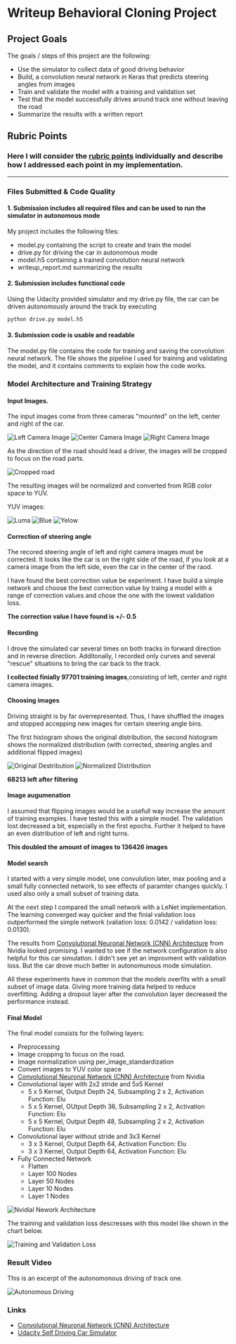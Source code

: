 # Writeup Behavioral Cloning Project

## Project Goals

The goals / steps of this project are the following:
* Use the simulator to collect data of good driving behavior
* Build, a convolution neural network in Keras that predicts steering angles from images
* Train and validate the model with a training and validation set
* Test that the model successfully drives around track one without leaving the road
* Summarize the results with a written report


[//]: # (Image References)

[image_nvidia_model]: ./doc/img/cnn-architecture-624x890.png "Model Visualization"
[image_left_camera]: ./doc/img/left_2018_07_19_22_52_45_926.jpg "Left Camera Image"
[image_center_camera]: ./doc/img/center_2018_07_19_22_52_45_988.jpg "Center Camera Image"
[image_right_camera]: ./doc/img/right_2018_07_19_22_52_45_926.jpg "Right Camera Image"
[image_cropped_road]: ./doc/img/center_2018_07_19_22_52_45_988_cropped.jpg "Cropped Raod"

[image_yuv_luma]: ./doc/img/center_2018_07_19_22_52_45_988-YCbCr_ITU_R709_luma.jpg "Luma Channel"
[image_yuv_blue]: ./doc/img/center_2018_07_19_22_52_45_988-YCbCr_ITU_R709_blueness.jpg "Blue Channel"
[image_yuv_yellow]: ./doc/img/center_2018_07_19_22_52_45_988-YCbCr_ITU_R709_yellowness.jpg "Blue Channel"

[image_original_dist]: ./doc/img/historgram_original_distribution.png "Original distribution"
[image_normalized_dist]: ./doc/img/historgram_normalized_distribution.png "Normalized distribution"

[image_final_loss]: ./doc/img/loss.png "Training and Validation Loss"

[video_autonomous_driving]: ./doc/img/video-to-gif.gif "Autonomous Driving"

## Rubric Points
### Here I will consider the [rubric points](https://review.udacity.com/#!/rubrics/432/view) individually and describe how I addressed each point in my implementation.

---
### Files Submitted & Code Quality

#### 1. Submission includes all required files and can be used to run the simulator in autonomous mode

My project includes the following files:
* model.py containing the script to create and train the model
* drive.py for driving the car in autonomous mode
* model.h5 containing a trained convolution neural network 
* writeup_report.md summarizing the results

#### 2. Submission includes functional code
Using the Udacity provided simulator and my drive.py file, the car can be driven autonomously around the track by executing 

```sh
python drive.py model.h5
```

#### 3. Submission code is usable and readable

The model.py file contains the code for training and saving the convolution neural network. The file shows the pipeline I used for training and validating the model, and it contains comments to explain how the code works.

### Model Architecture and Training Strategy

#### Input Images.

The input images come from three cameras "mounted" on the left, center and right of the car.

![Left Camera Image][image_left_camera] ![Center Camera Image][image_center_camera] ![Right Camera Image][image_right_camera]

As the direction of the road should lead a driver, the images will be cropped to focus on the road parts.

![Cropped road][image_cropped_road]

The resulting images will be normalized and converted from RGB color space to YUV.

YUV images:

![Luma][image_yuv_luma] ![Blue][image_yuv_blue] ![Yelow][image_yuv_yellow]

#### Correction of steering angle

The recored steering angle of left and right camera images must be corrected. It looks like the car is on the right side of the road, if you look at a camera image from the left side, even the car in the center of the raod.

I have found the best correction value be experiment. I have build a simple network and choose the best correction value by traing a model with a range of correction values and chose the one with the lowest validation loss.

**The correction value I have found is +/- 0.5**

#### Recording

I drove the simulated car several times on both tracks in forward direction and in reverse direction. Additonally, I recorded only curves and several "rescue" situations to bring the car back to the track.

**I collected finially 97701 training images**,consisting of left, center and right camera images.

#### Choosing images

Driving straight is by far overrepresented. Thus, I have shuffled the images and stopped accepping new images for certain steering angle bins.

The first histogram shows the original distribution, the second histogram shows the normalized distribution (with corrected, steering angles and additional flipped images)

![Original Destribution][image_original_dist] ![Normalized Distribution][image_normalized_dist]

**68213 left after filtering**

#### Image augumenation

I assumed that flipping images would be a usefull way increase the amount of training examples. I have tested this with a simple model. The validation lost decreased a bit, especially in the first epochs. Further it helped to have an even distribution of left and right turns.

**This doubled the amount of images to 136426 images**

#### Model search

I started with a very simple model, one convulution later, max pooling and a small fully connected network, to see effects of paramter changes quickly. I used also only a small subset of training data.

At the next step I compared the small network with a LeNet implementation. The learning converged way quicker and the finial validation loss outperformed the simple network (valiation loss: 0.0142 / validation loss: 0.0130).

The results from [Convolutional Neuronal Network (CNN) Architecture](https://devblogs.nvidia.com/deep-learning-self-driving-cars/) from Nvidia looked promising. I wanted to see if the network configuration is also helpful for this car simulation. I didn't see yet an improvment with validation loss. But the car drove much better in autonomunous mode simulation.

All these experiments have in common that the models overfits with a small subset of image data. Giving more training data helped to reduce overfitting. Adding a dropout layer after the convolution layer decreased the performance instead.

#### Final Model

The final model consists for the follwing layers:

* Preprocessing
 * Image cropping to focus on the road.
 * Image normalization using per_image_standardization
 * Convert images to YUV color space
* [Convolutional Neuronal Network (CNN) Architecture](https://devblogs.nvidia.com/deep-learning-self-driving-cars/) from Nvidia
 * Convolutional layer with 2x2 stride and 5x5 Kernel
   * 5 x 5 Kernel, Output Depth 24, Subsampling 2 x 2, Activation Function: Elu
   * 5 x 5 Kernel, OUtput Depth 36, Subsampling 2 x 2, Activation Function: Elu
   * 5 x 5 Kernel, Output Depth 48, Subsampling 2 x 2, Activation Function: Elu
 * Convolutional layer without stride and 3x3 Kernel
   * 3 x 3 Kernel, Output Depth 64, Activation Function: Elu
   * 3 x 3 Kernel, Output Depth 64, Activation Function: Elu
 * Fully Connected Network
   * Flatten
   * Layer 100 Nodes
   * Layer 50 Nodes
   * Layer 10 Nodes
   * Layer 1 Nodes

![Nvidial Nework Architecture][image_nvidia_model]

The training and validation loss descresses with this model like shown in the chart below.

![Training and Validation Loss][image_final_loss]

### Result Video

This is an excerpt of the autonomonous driving of track one.

![Autonomous Driving][video_autonomous_driving]

### Links
* [Convolutional Neuronal Network (CNN) Architecture](https://devblogs.nvidia.com/deep-learning-self-driving-cars/)
* [Udacity Self Driving Car Simulator](https://github.com/udacity/self-driving-car-sim)



